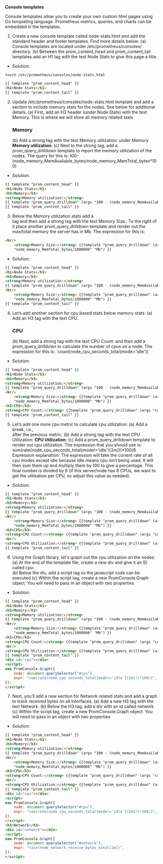 **Console templates**

Console templates allow you to create your own custom html pages using Go templating language. Prometheus metrics, queries, and charts can be embedded in the templates.

1. Create a new console template called node-stats.html and add the standard header and footer templates.
Find more details below:
   (a) Console templates are located under /etc/prometheus/consoles/ directory.
   (b) Between the prom_content_head and prom_content_tail templates add an H1 tag with the text Node Stats to give this page a title.

- Solution: 
```shell
touch /etc/prometheus/consoles/node-stats.html
```
```html
{{ template "prom_content_head" }}
<h1>Node Stats</h1>
{{ template "prom_content_tail" }}
```

2. Update /etc/prometheus/consoles/node-stats.html template and add a section to include memory stats for the nodes. See below for additional details.
   (a) First, add an H3 header (under Node Stats) with the text Memory. This is where we will store all memory related stats
       <h3>Memory</h3>
   (b) Add a strong tag with the text Memory utilization: under Memory
      <strong>Memory utilization:</strong>
   (c) Next to the strong tag, add a prom_query_drilldown template to report the memory utilization of the nodes.
      The query for this is: 100- (node_memory_MemAvailable_bytes/node_memory_MemTotal_bytes*100)

- Solution:
```html
{{ template "prom_content_head" }}
<h1>Node Stats</h1>
<h3>Memory</h3>
<strong>Memory utilization:</strong>
{{ template "prom_query_drilldown" (args "100 - (node_memory_MemAvailable_bytes/node_memory_MemTotal_bytes*100)") }}
{{ template "prom_content_tail" }}
```

3. Below the Memory utilization stats add a <br/> tag and then add a strong tag with the text Memory Size:.
To the right of it place another prom_query_drilldown template and render out the max/total memory the server has in Mb. The expression for this is:
```html
<br/>
    <strong>Memory Size:</strong> {{template "prom_query_drilldown" (args
    "node_memory_MemTotal_bytes/1000000" "Mb") }}
```

- Solution:
```html
{{ template "prom_content_head" }}
<h1>Node Stats</h1>
<h3>Memory</h3>
<strong>Memory utilization:</strong>
{{ template "prom_query_drilldown" (args "100 - (node_memory_MemAvailable_bytes/node_memory_MemTotal_bytes*100)") }}
<br/>
    <strong>Memory Size:</strong> {{template "prom_query_drilldown" (args
    "node_memory_MemTotal_bytes/1000000" "Mb") }}
{{ template "prom_content_tail" }}
```

4. Let’s add another section for cpu based stats below memory stats:
   (a) Add an H3 tag with the text CPU.
     <h3>CPU</h3>
   (b) Next, add a strong tag with the text CPU Count: and then add a prom_query_drilldown to calculate the number of cpus on a node. The expression for this is: `count(node_cpu_seconds_total{mode='idle'})`

- Solution:
```html
{{ template "prom_content_head" }}
<h1>Node Stats</h1>
<h3>Memory</h3>
<strong>Memory utilization:</strong>
{{ template "prom_query_drilldown" (args "100 - (node_memory_MemAvailable_bytes/node_memory_MemTotal_bytes*100)") }}
<br/>
    <strong>Memory Size:</strong> {{template "prom_query_drilldown" (args
    "node_memory_MemTotal_bytes/1000000" "Mb") }}
<h3>CPU</h3>
<strong>CPU Count:</strong> {{template "prom_query_drilldown" (args "count(node_cpu_seconds_total{mode='idle'})") }}
{{ template "prom_content_tail" }}
```

5. Let’s add one more cpu metric to calculate cpu utilization:
   (a) Add a break, i.e., <br/> after the previous metric.
   (b) Add a strong tag with the text CPU Utilization:
      <strong>CPU Utilization:</strong>
   (c) Add a prom_query_drilldown template to render out cpu utilization. The expression that you should use is:
       sum(rate(node_cpu_seconds_total{mode!='idle'}[2m]))*100/8
Expression explanation: The expression will take the current rate of all cpu modes except idle because idle means cpu isn’t being used. It will then sum them up and multiply them by 100 to give a percentage. This final number is divided by 8 (if this server/node has 8 CPUs, we want to get the utilisation per CPU, so adjust this value as needed).

- Solution:
```html
{{ template "prom_content_head" }}
<h1>Node Stats</h1>
<h3>Memory</h3>
<strong>Memory utilization:</strong>
{{ template "prom_query_drilldown" (args "100 - (node_memory_MemAvailable_bytes/node_memory_MemTotal_bytes*100)") }}
<br/>
    <strong>Memory Size:</strong> {{template "prom_query_drilldown" (args
    "node_memory_MemTotal_bytes/1000000" "Mb") }}
<h3>CPU</h3>
<strong>CPU Count:</strong> {{template "prom_query_drilldown" (args "count(node_cpu_seconds_total{mode='idle'})") }}
<br/>
<strong>CPU Utilization:</strong> {{template "prom_query_drilldown" (args "sum(rate(node_cpu_seconds_total{mode!='idle'}[2m]))*100/16" "%") }}
{{ template "prom_content_tail" }}
```

6. Using the Graph library, let's graph out the cpu utilization on the nodes:
   (a) At the end of the template file, create a new div and give it an ID called cpu:
    <div id="cpu"></div>
   (b) Below the div, add a script tag so the javascript code can be executed
      <script>
      </script>
   (c) Within the script tag, create a new PromConsole.Graph object. You will need to pass in an object with two properties

- Solution:
```html
{{ template "prom_content_head" }}
<h1>Node Stats</h1>
<h3>Memory</h3>
<strong>Memory utilization:</strong>
{{ template "prom_query_drilldown" (args "100 - (node_memory_MemAvailable_bytes/node_memory_MemTotal_bytes*100)") }}
<br/>
    <strong>Memory Size:</strong> {{template "prom_query_drilldown" (args
    "node_memory_MemTotal_bytes/1000000" "Mb") }}
<h3>CPU</h3>
<strong>CPU Count:</strong> {{template "prom_query_drilldown" (args "count(node_cpu_seconds_total{mode='idle'})") }}
<br/>
<strong>CPU Utilization:</strong> {{template "prom_query_drilldown" (args "sum(rate(node_cpu_seconds_total{mode!='idle'}[2m]))*100/16" "%") }}
{{ template "prom_content_tail" }}
<div id="cpu"></div>
<script>
new PromConsole.Graph({
    node: document.querySelector("#cpu"),
    expr: "sum(rate(node_cpu_seconds_total{mode!='idle'}[2m]))*100/2",
});
</script>
```

7. Next, you’ll add a new section for Network related stats and add a graph to track received bytes on all interfaces:
   (a) Add a new H3 tag with the text Network.
   (b) Below the H3 tag, add a div with an id called network
   (c) Within the script tag, create a new PromConsole.Graph object. You will need to pass in an object with two properties

- Solution:
```html
{{ template "prom_content_head" }}
<h1>Node Stats</h1>
<h3>Memory</h3>
<strong>Memory utilization:</strong>
{{ template "prom_query_drilldown" (args "100 - (node_memory_MemAvailable_bytes/node_memory_MemTotal_bytes*100)") }}
<br/>
    <strong>Memory Size:</strong> {{template "prom_query_drilldown" (args
    "node_memory_MemTotal_bytes/1000000" "Mb") }}
<h3>CPU</h3>
<strong>CPU Count:</strong> {{template "prom_query_drilldown" (args "count(node_cpu_seconds_total{mode='idle'})") }}
<br/>
<strong>CPU Utilization:</strong> {{template "prom_query_drilldown" (args "sum(rate(node_cpu_seconds_total{mode!='idle'}[2m]))*100/16" "%") }}
{{ template "prom_content_tail" }}
<div id="cpu"></div>
<script>
new PromConsole.Graph({
    node: document.querySelector("#cpu"),
    expr: "sum(rate(node_cpu_seconds_total{mode!='idle'}[2m]))*100/2",
});
</script>
<h3>Network</h3>
<div id="network"></div>
<script>
new PromConsole.Graph({
    node: document.querySelector("#network"),
    expr: "rate(node_network_receive_bytes_total[2m])",
});
</script>
```